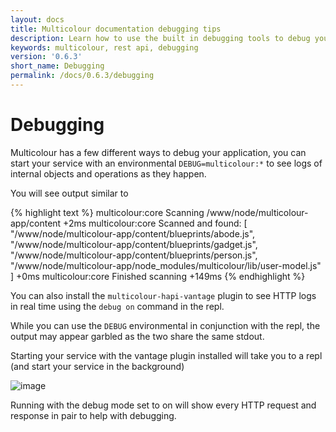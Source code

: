 ```yaml
---
layout: docs
title: Multicolour documentation debugging tips
description: Learn how to use the built in debugging tools to debug your REST API faster.
keywords: multicolour, rest api, debugging
version: '0.6.3'
short_name: Debugging
permalink: /docs/0.6.3/debugging
---
```


# Debugging
Multicolour has a few different ways to debug your application, you can start your service with an environmental `DEBUG=multicolour:*` to see logs of internal objects and operations as they happen.

You will see output similar to

{% highlight text %}
multicolour:core Scanning /www/node/multicolour-app/content +2ms
  multicolour:core Scanned and found: [
  "/www/node/multicolour-app/content/blueprints/abode.js",
  "/www/node/multicolour-app/content/blueprints/gadget.js",
  "/www/node/multicolour-app/content/blueprints/person.js",
  "/www/node/multicolour-app/node_modules/multicolour/lib/user-model.js"
] +0ms
  multicolour:core Finished scanning +149ms
{% endhighlight %}

You can also install the `multicolour-hapi-vantage` plugin to see HTTP logs in real time using the `debug on` command in the repl.

While you can use the `DEBUG` environmental in conjunction with the repl, the output may appear garbled as the two share the same stdout.

Starting your service with the vantage plugin installed will take you to a repl (and start your service in the background)

![image](https://cloud.githubusercontent.com/assets/1430657/17627262/7f482b76-60a8-11e6-93eb-83f77c2458d9.png)

Running with the debug mode set to on will show every HTTP request and response in pair to help with debugging.
